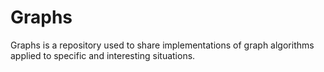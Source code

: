 # Graphs

Graphs is a repository used to share implementations of graph algorithms applied to specific and interesting situations.
